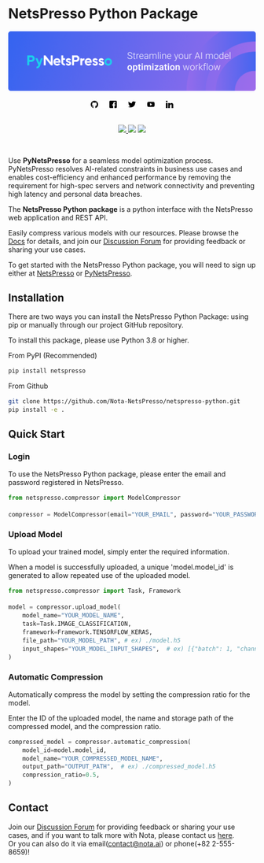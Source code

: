 # NetsPresso Python Package


<div align="center">
    <img src="imgs/banner/pynp_main.png"/>
</div>
</br>

<div align="center">
    <a href="https://github.com/Nota-NetsPresso" style="text-decoration:none;">
        <picture>
            <source media="(prefers-color-scheme: dark)" srcset="imgs/common/github_white.png">
            <source media="(prefers-color-scheme: light)" srcset="imgs/common/github.png">
            <img alt="github" src="imgs/common/github.png" width="3%">
        </picture>
    </a>
    <img src="imgs/common/logo-transparent.png" width="3%" alt="" />
    <a href="https://www.facebook.com/NotaAI" style="text-decoration:none;">
        <picture>
            <source media="(prefers-color-scheme: dark)" srcset="imgs/common/facebook_white.png">
            <source media="(prefers-color-scheme: light)" srcset="imgs/common/facebook.png">
            <img alt="facebook" src="imgs/common/facebook.png" width="3%">
        </picture>
    </a>
    <img src="imgs/common/logo-transparent.png" width="3%" alt="" />
    <a href="https://twitter.com/nota_ai" style="text-decoration:none;">
        <picture>
            <source media="(prefers-color-scheme: dark)" srcset="imgs/common/twitter_white.png">
            <source media="(prefers-color-scheme: light)" srcset="imgs/common/twitter.png">
            <img alt="twitter" src="imgs/common/twitter.png" width="3%">
        </picture>
    </a>
    <img src="imgs/common/logo-transparent.png" width="3%" alt="" />
    <a href="https://www.youtube.com/channel/UCeewYFAqb2EqwEXZCfH9DVQ" style="text-decoration:none;">
        <picture>
            <source media="(prefers-color-scheme: dark)" srcset="imgs/common/youtube_white.png">
            <source media="(prefers-color-scheme: light)" srcset="imgs/common/youtube.png">
            <img alt="youtube" src="imgs/common/youtube.png" width="3%">
        </picture>
    </a>
    <img src="imgs/common/logo-transparent.png" width="3%" alt="" />
    <a href="https://www.linkedin.com/company/nota-incorporated" style="text-decoration:none;">
        <picture>
            <source media="(prefers-color-scheme: dark)" srcset="imgs/common/linkedin_white.png">
            <source media="(prefers-color-scheme: light)" srcset="imgs/common/linkedin.png">
            <img alt="youtube" src="imgs/common/linkedin.png" width="3%">
        </picture>
    </a>
</div>
</br>

<div align="center">
    <p align="center">
        <a href="https://www.python.org/downloads/" target="_blank"><img src="https://img.shields.io/badge/python-3.8%20%7C%203.9%20%7C%203.10-blue" />
        <a href="https://www.tensorflow.org/install/pip" target="_blank"><img src="https://img.shields.io/badge/TensorFlow-2.3.x ~ 2.5.x.-FF6F00?style=flat&logo=tensorflow&logoColor=#FF6F00&link=https://www.tensorflow.org/install/pip"/></a>
        <a href="https://pytorch.org/" target="_blank"><img src="https://img.shields.io/badge/PyTorch-1.11.x ~ 1.13.x.-EE4C2C?style=flat&logo=pytorch&logoColor=#EE4C2C"/></a>
    </p>
</div>
</br>

Use **PyNetsPresso** for a seamless model optimization process. 
PyNetsPresso resolves AI-related constraints in business use cases and enables cost-efficiency and enhanced performance by removing the requirement for high-spec servers and network connectivity and preventing high latency and personal data breaches.

The **NetsPresso Python package** is a python interface with the NetsPresso web application and REST API.

Easily compress various models with our resources. Please browse the [Docs] for details, and join our [Discussion Forum] for providing feedback or sharing your use cases.

To get started with the NetsPresso Python package, you will need to sign up either at [NetsPresso] or [PyNetsPresso].</a>


## Installation

There are two ways you can install the NetsPresso Python Package: using pip or manually through our project GitHub repository.

To install this package, please use Python 3.8 or higher.

From PyPI (Recommended)
```bash
pip install netspresso
```

From Github
```bash
git clone https://github.com/Nota-NetsPresso/netspresso-python.git
pip install -e .
```

## Quick Start

### Login

To use the NetsPresso Python package, please enter the email and password registered in NetsPresso.

```python
from netspresso.compressor import ModelCompressor

compressor = ModelCompressor(email="YOUR_EMAIL", password="YOUR_PASSWORD")
```

### Upload Model

To upload your trained model, simply enter the required information. 

When a model is successfully uploaded, a unique 'model.model_id' is generated to allow repeated use of the uploaded model.

```python
from netspresso.compressor import Task, Framework

model = compressor.upload_model(
    model_name="YOUR_MODEL_NAME",
    task=Task.IMAGE_CLASSIFICATION,
    framework=Framework.TENSORFLOW_KERAS,
    file_path="YOUR_MODEL_PATH", # ex) ./model.h5
    input_shapes="YOUR_MODEL_INPUT_SHAPES",  # ex) [{"batch": 1, "channel": 3, "dimension": [32, 32]}]
)
```

### Automatic Compression

Automatically compress the model by setting the compression ratio for the model.

Enter the ID of the uploaded model, the name and storage path of the compressed model, and the compression ratio.

```python
compressed_model = compressor.automatic_compression(
    model_id=model.model_id,
    model_name="YOUR_COMPRESSED_MODEL_NAME",
    output_path="OUTPUT_PATH",  # ex) ./compressed_model.h5
    compression_ratio=0.5,
)
```

## Contact

Join our [Discussion Forum] for providing feedback or sharing your use cases, and if you want to talk more with Nota, please contact us [here].</br>
Or you can also do it via email([contact@nota.ai]) or phone(+82 2-555-8659)!


[Docs]: https://nota-netspresso.github.io/netspresso-python-docs/build/html/index.html
[Discussion Forum]: https://github.com/orgs/Nota-NetsPresso/discussions
[NetsPresso]: https://netspresso.ai?utm_source=git&utm_medium=text_np&utm_campaign=py_launch
[PyNetsPresso]: https://py.netspresso.ai/?utm_source=git&utm_medium=text_py&utm_campaign=py_launch
[here]: https://www.nota.ai/contact-us
[contact@nota.ai]: mailto:contact@nota.ai